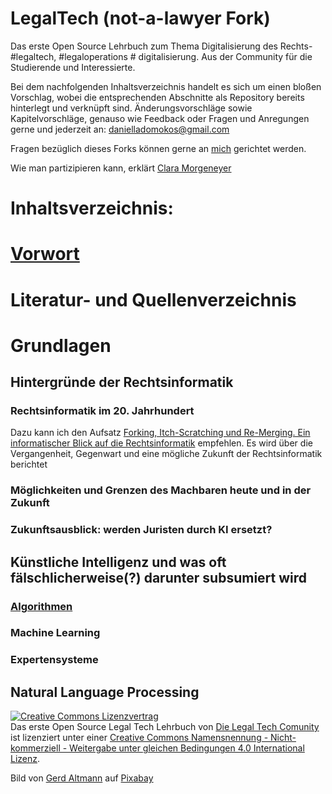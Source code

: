 # LegalTech (not-a-lawyer Fork)
Das erste Open Source Lehrbuch zum Thema Digitalisierung des Rechts- #legaltech, #legaloperations # digitalisierung. Aus der Community für die Studierende und Interessierte.

Bei dem nachfolgenden Inhaltsverzeichnis handelt es sich um einen bloßen Vorschlag, wobei die entsprechenden Abschnitte als Repository bereits hinterlegt und verknüpft sind. Änderungsvorschläge sowie Kapitelvorschläge, genauso wie Feedback oder Fragen und Anregungen gerne und jederzeit an: danielladomokos@gmail.com

Fragen bezüglich dieses Forks können gerne an [mich](https://github.com/not-a-lawyer) gerichtet werden.

Wie man partizipieren kann, erklärt [Clara Morgeneyer](https://github.com/DaniellaDomokos/git-erklaert)

# Inhaltsverzeichnis:

# [Vorwort](https://github.com/DaniellaDomokos/Vorwort)

# Literatur- und Quellenverzeichnis

# Grundlagen 
  ## Hintergründe der Rechtsinformatik
   ### Rechtsinformatik im 20. Jahrhundert
   
   Dazu kann ich den Aufsatz [Forking, Itch-Scratching und Re-Merging. Ein informatischer Blick auf die Rechtsinformatik](https://einst-ig.de/publikation/ishiilutterbeckpallas-forkingitch-scratchingundre-mergingeininformatischerblickaufdierechtsinformatik-2008-03-03) empfehlen. Es wird über die Vergangenheit, Gegenwart und eine mögliche Zukunft der Rechtsinformatik berichtet
   
   ### Möglichkeiten und Grenzen des Machbaren heute und in der Zukunft
   ### Zukunftsausblick: werden Juristen durch KI ersetzt?
  

  ## Künstliche Intelligenz und was oft fälschlicherweise(?) darunter subsumiert wird
  ### [Algorithmen](https://github.com/not-a-lawyer/LegalTech/blob/algorithm/Zweiter%20Abschnitt/§2%20KI/I.%20Algorithmus.md)
  ### Machine Learning
  ### Expertensysteme
## Natural Language Processing





<a rel="license" href="http://creativecommons.org/licenses/by-nc-sa/4.0/"><img alt="Creative Commons Lizenzvertrag" style="border-width:0" src="https://i.creativecommons.org/l/by-nc-sa/4.0/88x31.png" /></a><br /><span xmlns:dct="http://purl.org/dc/terms/" href="http://purl.org/dc/dcmitype/Text" property="dct:title" rel="dct:type">Das erste Open Source Legal Tech Lehrbuch</span> von <a xmlns:cc="http://creativecommons.org/ns#" href="https://github.com/DaniellaDomokos/LegalTech.git" property="cc:attributionName" rel="cc:attributionURL">Die Legal Tech Comunity </a> ist lizenziert unter einer <a rel="license" href="http://creativecommons.org/licenses/by-nc-sa/4.0/">Creative Commons Namensnennung - Nicht-kommerziell - Weitergabe unter gleichen Bedingungen 4.0 International Lizenz</a>.

Bild von <a href="https://pixabay.com/de/users/geralt-9301/?utm_source=link-attribution&amp;utm_medium=referral&amp;utm_campaign=image&amp;utm_content=1691282">Gerd Altmann</a> auf <a href="https://pixabay.com/de/?utm_source=link-attribution&amp;utm_medium=referral&amp;utm_campaign=image&amp;utm_content=1691282">Pixabay</a>
